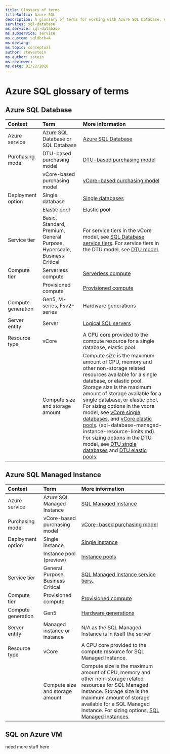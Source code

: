 ```yaml
---
title: Glossary of terms 
titleSuffix: Azure SQL 
description: A glossary of terms for working with Azure SQL Database, Azure SQL Managed Instance, and SQL on Azure VM. 
services: sql-database
ms.service: sql-database
ms.subservice: service
ms.custom: sqldbrb=4
ms.devlang: 
ms.topic: conceptual
author: stevestein
ms.author: sstein
ms.reviewer: 
ms.date: 01/22/2020
---
```

# Azure SQL glossary of terms

## Azure SQL Database

|Context|Term|More information|
|:---|:---|:---|
|Azure service|Azure SQL Database or SQL Database|[Azure SQL Database](sql-database-technical-overview.md)|
|Purchasing model|DTU-based purchasing model|[DTU-based purchasing model](../azure-sql/database/dtu-service-tiers.md)|
||vCore-based purchasing model|[vCore-based purchasing model](sql-database-service-tiers-vcore.md)|
|Deployment option |Single database|[Single databases](../azure-sql/database/single-database-overview.md)|
||Elastic pool|[Elastic pool](../azure-sql/database/elastic-pool-overview.md)|
|Service tier|Basic, Standard, Premium, General Purpose, Hyperscale, Business Critical|For service tiers in the vCore model, see [SQL Database service tiers](sql-database-service-tiers-vcore.md#service-tiers). For service tiers in the DTU model, see [DTU model](../azure-sql/database/dtu-service-tiers.md#compare-the-dtu-based-service-tiers).|
|Compute tier|Serverless compute|[Serverless compute](sql-database-service-tiers-vcore.md#compute-tiers)
||Provisioned compute|[Provisioned compute](sql-database-service-tiers-vcore.md#compute-tiers)
|Compute generation|Gen5, M-series, Fsv2-series|[Hardware generations](sql-database-service-tiers-vcore.md#hardware-generations)
|Server entity| Server |[Logical SQL servers](../azure-sql/database/logical-servers.md)|
|Resource type|vCore|A CPU core provided to the compute resource for a single database, elastic pool. |
||Compute size and storage amount|Compute size is the maximum amount of CPU, memory and other non-storage related resources available for a single database, or elastic pool.  Storage size is the maximum amount of storage available for a single database, or elastic pool. For sizing options in the vcore model, see [vCore single databases](../azure-sql/database/resource-limits-vcore-single-databases.md), and [vCore elastic pools](../azure-sql/database/resource-limits-vcore-elastic-pools.md).  (sql-database-managed-instance-resource-limits.md).  For sizing options in the DTU model, see [DTU single databases](../azure-sql/database/resource-limits-dtu-single-databases.md) and [DTU elastic pools](../azure-sql/database/resource-limits-dtu-elastic-pools.md).

## Azure SQL Managed Instance

|Context|Term|More information|
|:---|:---|:---|
|Azure service|Azure SQL Managed Instance|[SQL Managed Instance](sql-database-managed-instance.md)|
|Purchasing model|vCore-based purchasing model|[vCore-based purchasing model](sql-database-service-tiers-vcore.md)|
|Deployment option |Single instance|[Single instance](sql-database-managed-instance.md)|
||Instance pool (preview)|[Instance pools](sql-database-instance-pools.md)|
|Service tier|General Purpose, Business Critical|[SQL Managed Instance service tiers](sql-database-managed-instance.md#service-tiers)..|
|Compute tier|Provisioned compute|[Provisioned compute](sql-database-service-tiers-vcore.md#compute-tiers)|
|Compute generation|Gen5|[Hardware generations](sql-database-service-tiers-vcore.md#hardware-generations)
|Server entity|Managed instance or instance| N/A as the SQL Managed Instance is in itself the server |
|Resource type|vCore|A CPU core provided to the compute resource for SQL Managed Instance.|
||Compute size and storage amount|Compute size is the maximum amount of CPU, memory and other non-storage related resources for SQL Managed Instance.  Storage size is the maximum amount of storage available for a SQL Managed Instance.  For sizing options, [SQL Managed Instances](sql-database-managed-instance-resource-limits.md). |

## SQL on Azure VM

need more stuff here
